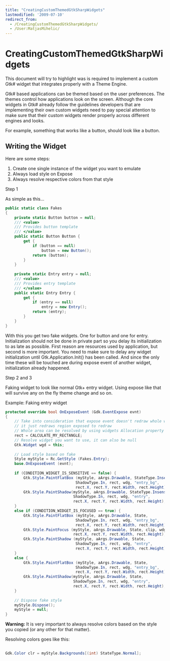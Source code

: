 ```yaml
---
title: "CreatingCustomThemedGtkSharpWidgets"
lastmodified: '2009-07-10'
redirect_from:
  - /CreatingCustomThemedGtkSharpWidgets/
  - /User:MatjasMihelic/
---
```


CreatingCustomThemedGtkSharpWidgets
===================================

This document will try to highlight was is required to implement a custom Gtk\# widget that integrates properly with a Theme Engine.

Gtk\# based applications can be themed based on the user preferences. The themes control how applications look on the screen. Although the core widgets in Gtk\# already follow the guidelines developers that are implementing their own custom widgets need to pay special attention to make sure that their custom widgets render properly across different engines and looks.

For example, something that works like a button, should look like a button.

Writing the Widget
------------------

Here are some steps:

1.  Create one single instance of the widget you want to emulate
2.  Always load style on Expose
3.  Always resolve respective colors from that style

Step 1

As simple as this...

``` csharp
public static class Fakes
{
    private static Button button = null;
    /// <value>
    /// Provides button template
    /// </value>
    public static Button Button {
        get {
            if (button == null)
                button = new Button();
            return (button);
        }
    }
 
    private static Entry entry = null;
    /// <value>
    /// Provides entry template
    /// </value>
    public static Entry Entry {
        get {
            if (entry == null)
                entry = new Entry();
            return (entry);
        }
    }
}
```

With this you get two fake widgets. One for button and one for entry. Initialization should not be done in private part so you delay its initialization to as late as possible. First reason are resources used by application, but second is more important. You need to make sure to delay any widget initialization until Gtk.Application.Init() has been called. And since the only time these will be touched are during expose event of another widget, initialization already happened.

Step 2 and 3

Faking widget to look like normal Gtk+ entry widget. Using expose like that will survive any on the fly theme change and so on.

Example: Faking entry widget

``` csharp
protected override bool OnExposeEvent (Gdk.EventExpose evnt)
{
    // Take into consideration that expose event doesn't redraw whole widget
    // it just redraws region exposed to redraw
    // Whole area can be resolved by using widgets Allocation property
    rect = CALCULATE_MY_RECTANGLE;
    // Resolve widget you want to use, it can also be null
    Gtk.Widget wgd = this;
 
    // Load style based on fake               
    Style myStyle = Rc.GetStyle (Fakes.Entry);
    base.OnExposeEvent (evnt);
 
    if (CONDITION_WIDGET_IS_SENSITIVE == false) {
        Gtk.Style.PaintFlatBox (myStyle, aArgs.Drawable, StateType.Insensitive, 
                               ShadowType.In, rect, wdg, "entry_bg", 
                               rect.X, rect.Y, rect.Width, rect.Height);
        Gtk.Style.PaintShadow(myStyle, aArgs.Drawable, StateType.Insensitive, 
                              ShadowType.In, rect, wdg, "entry", 
                              rect.X, rect.Y, rect.Width, rect.Height);
    }
    else if (CONDITION_WIDGET_IS_FOCUSED == true) {                
        Gtk.Style.PaintFlatBox (myStyle, aArgs.Drawable, State, 
                               ShadowType.In, rect, wdg, "entry_bg", 
                               rect.X, rect.Y, rect.Width, rect.Height);
        Gtk.Style.PaintFocus (myStyle, aArgs.Drawable, State, clip, wdg, "entry", 
                              rect.X, rect.Y, rect.Width, rect.Height);
        Gtk.Style.PaintShadow (myStyle, aArgs.Drawable, State, 
                               ShadowType.In, rect, wdg, "entry", 
                               rect.X, rect.Y, rect.Width, rect.Height);
    }
    else {
        Gtk.Style.PaintFlatBox (myStyle, aArgs.Drawable, State, 
                               ShadowType.In, rect, wdg, "entry_bg", 
                               rect.X, rect.Y, rect.Width, rect.Height);
        Gtk.Style.PaintShadow(myStyle, aArgs.Drawable, State, 
                              ShadowType.In, rect, wdg, "entry", 
                              rect.X, rect.Y, rect.Width, rect.Height);
    }
 
    // Dispose fake style     
    myStyle.Dispose();
    myStyle = null;
}
```

**Warning:** It is very important to always resolve colors based on the style you copied (or any other for that matter).

Resolving colors goes like this:

``` csharp
 
Gdk.Color clr = myStyle.Backgrounds[(int) StateType.Normal];
```

